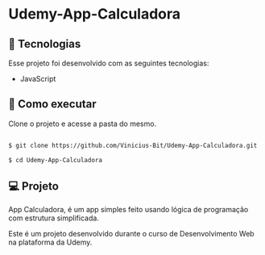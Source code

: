 # Udemy-App-Calculadora
 

## 🧪 Tecnologias

 

Esse projeto foi desenvolvido com as seguintes tecnologias:

 
- JavaScript


## 🚀 Como executar

 

Clone o projeto e acesse a pasta do mesmo.

 

```bash

$ git clone https://github.com/Vinicius-Bit/Udemy-App-Calculadora.git

$ cd Udemy-App-Calculadora
```


## 💻 Projeto

 

App Calculadora, é um app simples feito usando lógica de programação com estrutura simplificada.

 

Este é um projeto desenvolvido durante o curso de Desenvolvimento Web na plataforma da Udemy.
